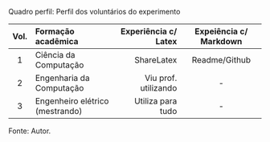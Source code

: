 Quadro perfil: Perfil dos voluntários do experimento

|Vol.|Formação acadêmica           |Experiência c/ Latex| Expeiência c/ Markdown|
|:-:|:-----------------------------|-------------------:|:--------------------:|
|1  |Ciência da Computação         |ShareLatex          | Readme/Github|
|2  |Engenharia da Computação      |Viu prof. utilizando|-|
|3  |Engenheiro elétrico (mestrando)|Utiliza para tudo  |-|

Fonte: Autor.

